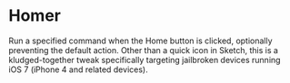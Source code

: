 # Homer
Run a specified command when the Home button is clicked, optionally preventing the default action. Other than a quick icon in Sketch, this is a kludged-together tweak specifically targeting jailbroken devices running iOS 7 (iPhone 4 and related devices).
